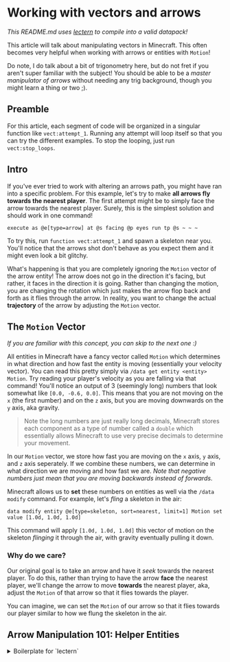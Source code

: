 # Working with vectors and arrows

*This README.md uses [lectern](https://github.com/mcbeet/lectern#lectern-scripts) to compile into a valid datapack!*

This article will talk about manipulating vectors in Minecraft. This often becomes very helpful when working with arrows or entities with `Motion`!

Do note, I do talk about a bit of trigonometry here, but do not fret if you aren't super familiar with the subject! You should be able to be a *master manipulator of arrows* without needing any trig background, though you might learn a thing or two ;).

## Preamble

For this article, each segment of code will be organized in a singular function like `vect:attempt_1`. Running any attempt will loop itself so that you can try the different examples. To stop the looping, just run `vect:stop_loops`.

## Intro

If you've ever tried to work with altering an arrows path, you might have ran into a specific problem. For this example, let's try to make **all arrows fly towards the nearest player**. The first attempt might be to simply face the arrow towards the nearest player. Surely, this is the simplest solution and should work in one command!

<!-- @function vect:attempt_1 -->
```
execute as @e[type=arrow] at @s facing @p eyes run tp @s ~ ~ ~
```

<!-- 
This addons to the above function so that it loop itself
It also, stops other loops

@function(appends) vect:attempt_1
function vect:stop_loops
schedule function vect:attempt_1 1t
-->

To try this, run `function vect:attempt_1` and spawn a skeleton near you. You'll notice that the arrows shot don't behave as you expect them and it might even look a bit glitchy.

What's happening is that you are completely ignoring the `Motion` vector of the arrow entity! The arrow does not go in the direction it's facing, but rather, it faces in the direction it is going. Rather than changing the motion, you are changing the rotation which just makes the arrow flop back and forth as it flies through the arrow. In reality, you want to change the actual **trajectory** of the arrow by adjusting the `Motion` vector.

## The `Motion` Vector

*If you are familiar with this concept, you can skip to the next one :)*

All entities in Minecraft have a fancy vector called `Motion` which determines in what direction and how fast the entity is moving (essentially your velocity vector). You can read this pretty simply via `/data get entity <entity> Motion`. Try reading your player's velocity as you are falling via that command! You'll notice an output of 3 (seemingly long) numbers that look somewhat like `[0.0, -0.6, 0.0]`. This means that you are not moving on the `x` (the first number) and on the `z` axis, but you are moving downwards on the `y` axis, aka gravity.

> Note the long numbers are just really long decimals, Minecraft stores each component as a type of number called a `double` which essentially allows Minecraft to use very precise decimals to determine your movement.

In our `Motion` vector, we store how fast you are moving on the `x` axis, `y` axis, and `z` axis seperately. If we combine these numbers, we can determine in what direction we are moving and how fast we are. *Note that negative numbers just mean that you are moving backwards instead of forwards*.

Minecraft allows us to **set** these numbers on entities as well via the `/data modify` command. For example, let's *fling* a skeleton in the air:

```
data modify entity @e[type=skeleton, sort=nearest, limit=1] Motion set value [1.0d, 1.0d, 1.0d]
```

This command will apply `[1.0d, 1.0d, 1.0d]` this vector of motion on the skeleton *flinging* it through the air, with gravity eventually pulling it down.

### Why do we care?

Our original goal is to take an arrow and have it *seek* towards the nearest player. To do this, rather than trying to have the arrow **face** the nearest player, we'll change the arrow to move **towards** the nearest player, aka, adjust the `Motion` of that arrow so that it flies towards the player.

You can imagine, we can set the `Motion` of our arrow so that it flies towards our player similar to how we flung the skeleton in the air.

## Arrow Manipulation 101: Helper Entities




<details>

<summary>Boilerplate for `lectern`</summary>

`@function vect:load`
```
scoreboard objectives add temp dummy
forceload add 0 0
```

`@function_tag minecraft:load`
```
{
	"values": ["dist:load"]
}
```

</details>
